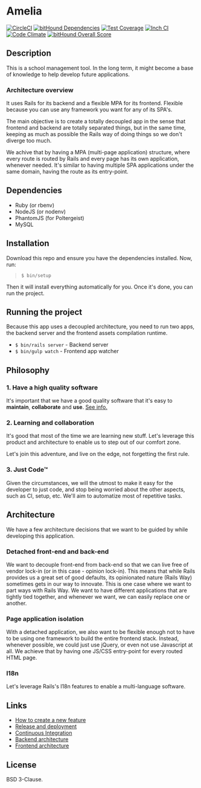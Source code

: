 # Amelia

[![CircleCI](https://img.shields.io/circleci/project/github/kriansa/amelia.svg)](https://circleci.com/gh/kriansa/amelia)
[![bitHound Dependencies](https://www.bithound.io/github/kriansa/amelia/badges/dependencies.svg)](https://www.bithound.io/github/kriansa/amelia/master/dependencies/npm)
[![Test Coverage](https://codeclimate.com/github/kriansa/amelia/badges/coverage.svg)](https://codeclimate.com/github/kriansa/amelia/coverage)
[![Inch CI](https://inch-ci.org/github/kriansa/amelia.svg?branch=master)](https://inch-ci.org/github/kriansa/amelia)
[![Code Climate](https://codeclimate.com/github/kriansa/amelia/badges/gpa.svg)](https://codeclimate.com/github/kriansa/amelia)
[![bitHound Overall Score](https://www.bithound.io/github/kriansa/amelia/badges/score.svg)](https://www.bithound.io/github/kriansa/amelia)

## Description

This is a school management tool. In the long term, it might become a base of
knowledge to help develop future applications.

### Architecture overview

It uses Rails for its backend and a flexible MPA for its frontend. Flexible
because you can use any framework you want for any of its SPA's.

The main objective is to create a totally decoupled app in the sense that
frontend and backend are totally separated things, but in the same time,
keeping as much as possible the Rails way of doing things so we don't diverge
too much.

We achive that by having a MPA (multi-page application) structure, where every
route is routed by Rails and every page has its own application, whenever
needed. It's similar to having multiple SPA applications under the same domain,
having the route as its entry-point.

## Dependencies

* Ruby (or rbenv)
* NodeJS (or nodenv)
* PhantomJS (for Poltergeist)
* MySQL

## Installation

Download this repo and ensure you have the dependencies installed. Now, run:

> `$ bin/setup`

Then it will install everything automatically for you. Once it's done, you can
run the project.

## Running the project

Because this app uses a decoupled architecture, you need to run two apps, the
backend server and the frontend assets compilation runtime.

* `$ bin/rails server` - Backend server
* `$ bin/gulp watch` - Frontend app watcher

## Philosophy

### 1. Have a high quality software
It's important that we have a good quality software that it's easy to
**maintain**, **collaborate** and **use**. [See info.](doc/quality.md)

### 2. Learning and collaboration
It's good that most of the time we are learning new stuff. Let's leverage this
product and architecture to enable us to step out of our comfort zone.

Let's join this adventure, and live on the edge, not forgetting the first rule.

### 3. Just Code™
Given the circumstances, we will the utmost to make it easy for the developer
to just code, and stop being worried about the other aspects, such as CI,
setup, etc. We'll aim to automatize most of repetitive tasks.

## Architecture
We have a few architecture decisions that we want to be guided by while
developing this application.

### Detached front-end and back-end
We want to decouple front-end from back-end so that we can live free of vendor
lock-in (or in this case - opinion lock-in). This means that while Rails
provides us a great set of good defaults, its opinionated nature (Rails Way)
sometimes gets in our way to innovate. This is one case where we want to part
ways with Rails Way. We want to have different applications that are tightly
tied together, and whenever we want, we can easily replace one or another.

### Page application isolation
With a detached application, we also want to be flexible enough not to have to
be using one framework to build the entire frontend stack. Instead, whenever
possible, we could just use jQuery, or even not use Javascript at all. We
achieve that by having one JS/CSS entry-point for every routed HTML page.

### I18n
Let's leverage Rails's I18n features to enable a multi-language software.

## Links

* [How to create a new feature](doc/creating-a-new-feature.md)
* [Release and deployment](doc/release-and-deployment.md)
* [Continuous Integration](doc/ci.md)
* [Backend architecture](doc/architecture/backend.md)
* [Frontend architecture](doc/architecture/frontend.md)

## License

BSD 3-Clause.
